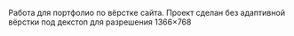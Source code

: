 Работа для портфолио по вёрстке сайта. Проект сделан без адаптивной вёрстки под декстоп для разрешения 1366×768